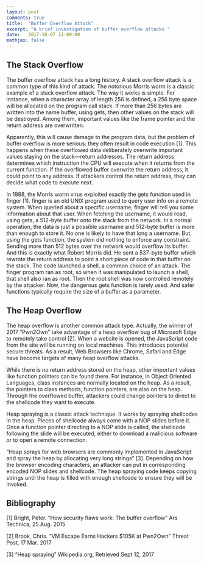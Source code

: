 ```yaml
---
layout: post
comments: true
title:  "Buffer Overflow Attack"
excerpt: "A brief investigation of buffer overflow attacks."
date:   2017-10-07 11:00:00
mathjax: false
---
```


## The Stack Overflow

The buffer overflow attack has a long history. A stack overflow attack is a common type of this kind of attack. The notorious Morris worm is a classic example of a stack overflow attack. The way it works is simple. For instance, when a character array of length 256 is defined, a 256 byte space will be allocated on the program call stack. If more than 256 bytes are written into the name buffer, using gets, then other values on the stack will be destroyed. Among them, important values like the frame pointer and the return address are overwritten.

Apparently, this will cause damage to the program data, but the problem of buffer overflow is more serious: they often result in code execution [1]. This happens when these overflowed data deliberately overwrite important values staying on the stack—return addresses. The return address determines which instruction the CPU will execute when it returns from the current function. If the overflowed buffer overwrite the return address, it could point to any address. If attackers control the return address, they can decide what code to execute next.

In 1988, the Morris worm virus exploited exactly the gets function used in finger [1]. finger is an old UNIX program used to query user info on a remote system. When queried about a specific username, finger will tell you some information about that user. When fetching the username, it would read, using gets, a 512-byte buffer onto the stack from the network. In a normal operation, the data is just a possible username and 512-byte buffer is more than enough to store it. No one is likely to have that long a username. But, using the gets function, the system did nothing to enforce any constraint. Sending more than 512 bytes over the network would overflow its buffer. And this is exactly what Robert Morris did. He sent a 537-byte buffer which rewrote the return address to point a short piece of code in that buffer on the stack. The code launched a shell, a common choice of an attack. The finger program ran as root, so when it was manipulated to launch a shell, that shell also ran as root. Then the root shell was now controlled remotely by the attacker. Now, the dangerous gets function is rarely used. And safer functions typically require the size of a buffer as a parameter.

## The Heap Overflow

The heap overflow is another common attack type. Actually, the winner of 2017 “Pwn2Own” take advantage of a heap overflow bug of Microsoft Edge to remotely take control [2]. When a website is opened, the JavaScript code from the site will be running on local machines. This introduces potential secure threats. As a result, Web Browsers like Chrome, Safari and Edge have become targets of many heap overflow attacks.

While there is no return address stored on the heap, other important values like function pointers can be found there. For instance, in Object Oriented Languages, class instances are normally located on the heap. As a result, the pointers to class methods, function pointers, are also on the heap. Through the overflowed buffer, attackers could change pointers to direct to the shellcode they want to execute. 

Heap spraying is a classic attack technique. It works by spraying shellcodes in the heap. Pieces of shellcode always come with a NOP slides before it. Once a function pointer directing to a NOP slide is called, the shellcode following the slide will be executed, either to download a malicious software or to open a remote connection.

“Heap sprays for web browsers are commonly implemented in JavaScript and spray the heap by allocating very long strings” [3]. Depending on how the browser encoding characters, an attacker can put in corresponding encoded NOP slides and shellcode. The heap spraying code keeps copying strings until the heap is filled with enough shellcode to ensure they will be invoked.

## Bibliography

[1] Bright, Peter. “How security flaws work: The buffer overflow” Ars Technica, 25 Aug. 2015

[2] Brook, Chris. “VM Escape Earns Hackers $105K at Pwn2Own” Threat Post, 17 Mar. 2017

[3] “Heap spraying” Wikipedia.org, Retrieved Sept 12, 2017
